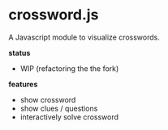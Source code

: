 # crossword.js

A Javascript module to visualize crosswords. 

**status**

- WIP (refactoring the the fork)

**features**
- show crossword
- show clues / questions
- interactively solve crossword


